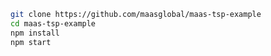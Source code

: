 <!-- As used in partners.whimapp.com -->
```bash
git clone https://github.com/maasglobal/maas-tsp-example
cd maas-tsp-example
npm install
npm start
```
